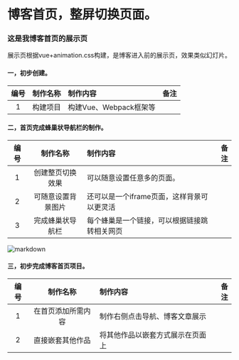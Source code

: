 #  博客首页，整屏切换页面。

### 这是我博客首页的展示页
  展示页根据vue+animation.css构建，是博客进入前的展示页，效果类似幻灯片。
  
#### 一，初步创建。  
| 编号  | 制作名称      | 制作内容                                 | 备注  |
| :---:| :----------: |:---------------------------------------| -----:|
| 1    | 构建项目      | 构建Vue、Webpack框架等                    |       |
#### 二，首页完成蜂巢状导航栏的制作。
| 编号  | 制作名称      | 制作内容                                 | 备注  |
| :---:| :----------: |:---------------------------------------| -----:|
| 1    | 创建整页切换效果  |   可以随意设置任意多的页面。   |       |
| 2    | 可随意设置背景图片|  还可以是一个iframe页面，这样背景可以更灵活 |       |
| 3    | 完成蜂巢状导航栏 | 每个蜂巢是一个链接，可以根据链接跳转相关网页 |       |    
    
![markdown](http://img.wanghaoranblog.com/blog/Home_FullPage/img/%E9%A6%96%E9%A1%B5%E5%88%B6%E4%BD%9C.JPG "首页效果")
#### 三，初步完成博客首页项目。  
| 编号  | 制作名称      | 制作内容                                 | 备注  |
| :---:| :----------: |:---------------------------------------| -----:|
| 1    | 在首页添加所需内容  |   制作右侧点击导航、博客文章展示   |       |
| 2    | 直接嵌套其他作品 | 将其他作品以嵌套方式展示在页面上 |       |
